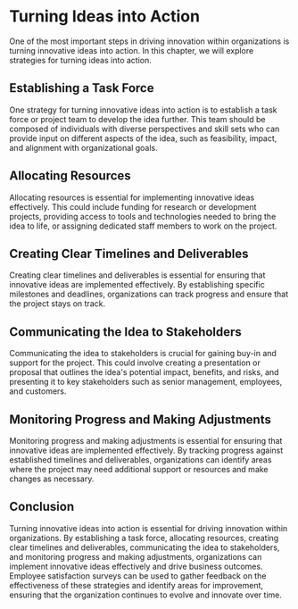 # Turning Ideas into Action

One of the most important steps in driving innovation within organizations is turning innovative ideas into action. In this chapter, we will explore strategies for turning ideas into action.

Establishing a Task Force
-------------------------

One strategy for turning innovative ideas into action is to establish a task force or project team to develop the idea further. This team should be composed of individuals with diverse perspectives and skill sets who can provide input on different aspects of the idea, such as feasibility, impact, and alignment with organizational goals.

Allocating Resources
--------------------

Allocating resources is essential for implementing innovative ideas effectively. This could include funding for research or development projects, providing access to tools and technologies needed to bring the idea to life, or assigning dedicated staff members to work on the project.

Creating Clear Timelines and Deliverables
-----------------------------------------

Creating clear timelines and deliverables is essential for ensuring that innovative ideas are implemented effectively. By establishing specific milestones and deadlines, organizations can track progress and ensure that the project stays on track.

Communicating the Idea to Stakeholders
--------------------------------------

Communicating the idea to stakeholders is crucial for gaining buy-in and support for the project. This could involve creating a presentation or proposal that outlines the idea's potential impact, benefits, and risks, and presenting it to key stakeholders such as senior management, employees, and customers.

Monitoring Progress and Making Adjustments
------------------------------------------

Monitoring progress and making adjustments is essential for ensuring that innovative ideas are implemented effectively. By tracking progress against established timelines and deliverables, organizations can identify areas where the project may need additional support or resources and make changes as necessary.

Conclusion
----------

Turning innovative ideas into action is essential for driving innovation within organizations. By establishing a task force, allocating resources, creating clear timelines and deliverables, communicating the idea to stakeholders, and monitoring progress and making adjustments, organizations can implement innovative ideas effectively and drive business outcomes. Employee satisfaction surveys can be used to gather feedback on the effectiveness of these strategies and identify areas for improvement, ensuring that the organization continues to evolve and innovate over time.
